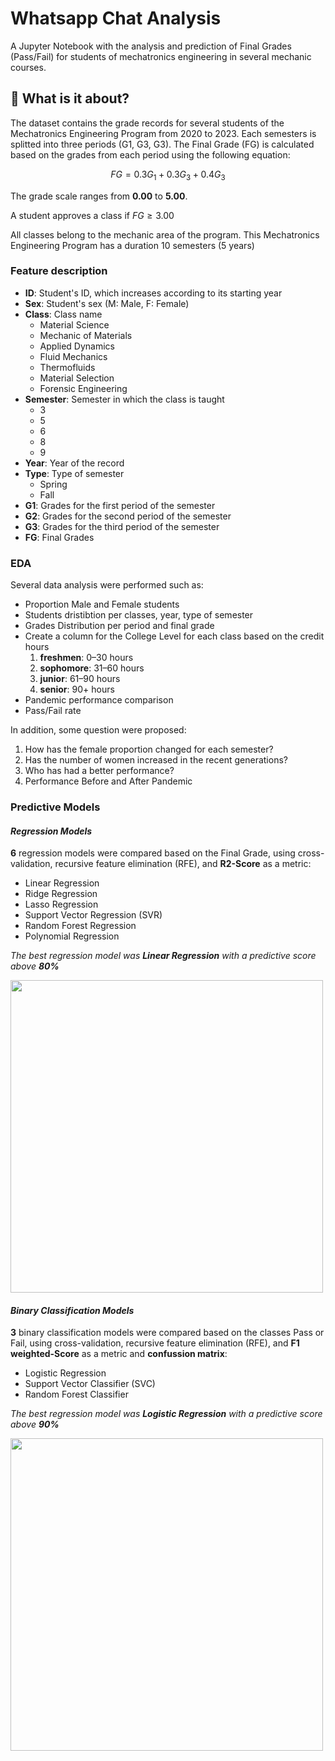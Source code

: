 # Whatsapp Chat Analysis

A Jupyter Notebook with the analysis and prediction of Final Grades (Pass/Fail) for students of mechatronics engineering in several mechanic courses.


## 🔰 What is it about?

The dataset contains the grade records for several students of the Mechatronics Engineering Program from 2020 to 2023. Each semesters is splitted into three periods (G1, G3, G3). The Final Grade (FG) is calculated based on the grades from each period using the following equation:

$$ FG = 0.3G_1 + 0.3G_3 + 0.4G_3$$

The grade scale ranges from **0.00** to **5.00**. 

A student approves a class if $FG \geq 3.00$

All classes belong to the mechanic area of the program. This Mechatronics Engineering Program has a duration 10 semesters (5 years)

### Feature description

- **ID**: Student's ID, which increases according to its starting year
- **Sex**: Student's sex (M: Male, F: Female)
- **Class**: Class name
    - Material Science
    - Mechanic of Materials
    - Applied Dynamics
    - Fluid Mechanics
    - Thermofluids
    - Material Selection
    - Forensic Engineering
- **Semester**: Semester in which the class is taught
    - 3
    - 5
    - 6
    - 8
    - 9
- **Year**: Year of the record
- **Type**: Type of semester
    - Spring
    - Fall
- **G1**: Grades for the first period of the semester
- **G2**: Grades for the second period of the semester
- **G3**: Grades for the third period of the semester
- **FG**: Final Grades

### EDA
Several data analysis were performed such as:
- Proportion Male and Female students
- Students dristibtion per classes, year, type of semester
- Grades Distribution per period and final grade
- Create a column for the College Level for each class based on the credit hours
  1. **freshmen**: 0–30 hours
  3. **sophomore**: 31–60 hours
  3. **junior**: 61–90 hours
  4. **senior**: 90+ hours
- Pandemic performance comparison
- Pass/Fail rate

In addition, some question were proposed:
1. How has the female proportion changed for each semester?
2. Has the number of women increased in the recent generations?
3. Who has had a better performance?
4. Performance Before and After Pandemic

### Predictive Models
#### *Regression Models*
**6** regression models were compared based on the Final Grade, using cross-validation, recursive feature elimination (RFE), and **R2-Score** as a metric:
- Linear Regression
- Ridge Regression
- Lasso Regression
- Support Vector Regression (SVR)
- Random Forest Regression
- Polynomial Regression
  
*The best regression model was **Linear Regression** with a predictive score above **80%***

<img src = "https://raw.githubusercontent.com/alejo1630/grades_college_analysis/main/Images/Regression.png" width = "500">

#### *Binary Classification Models*
**3** binary classification models were compared based on the classes Pass or Fail, using cross-validation, recursive feature elimination (RFE), and **F1 weighted-Score** as a metric and **confussion matrix**:
- Logistic Regression
- Support Vector Classifier (SVC)
- Random Forest Classifier

*The best regression model was **Logistic Regression** with a predictive score above **90%***

<img src = "https://raw.githubusercontent.com/alejo1630/grades_college_analysis/main/Images/Classification.png" width = "500">
